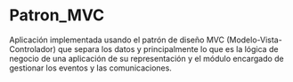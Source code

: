 # Patron_MVC
Aplicación implementada usando el patrón de diseño MVC (Modelo-Vista-Controlador) que separa los datos y principalmente lo que es la lógica de negocio de una aplicación de su representación y el módulo encargado de gestionar los eventos y las comunicaciones.
